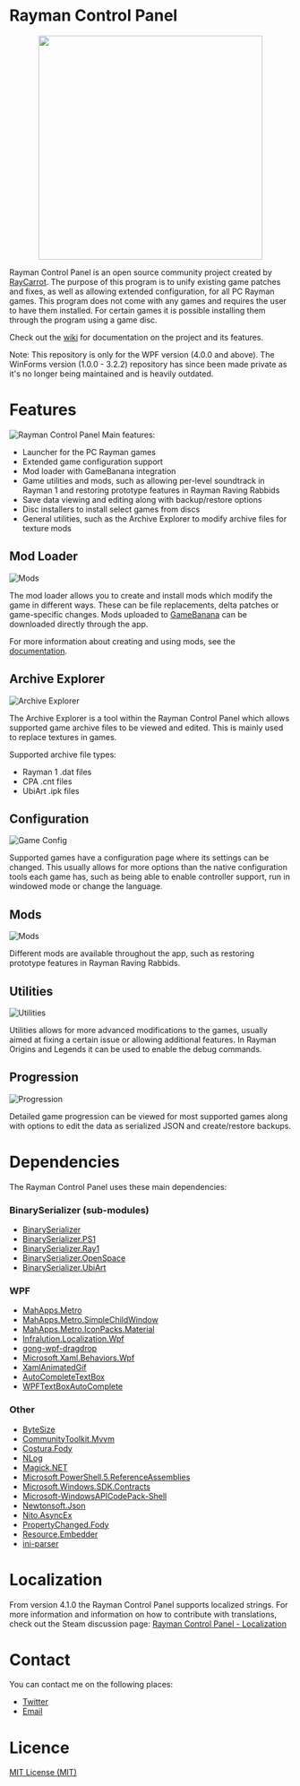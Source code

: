 # Rayman Control Panel
<p align="center">
    <img src="img/main_artwork.png" width="400">
</p>

Rayman Control Panel is an open source community project created by [RayCarrot](https://github.com/RayCarrot). The purpose of this program is to unify existing game patches and fixes, as well as allowing extended configuration, for all PC Rayman games. This program does not come with any games and requires the user to have them installed. For certain games it is possible installing them through the program using a game disc.

Check out the [wiki](https://github.com/RayCarrot/RayCarrot.RCP.Metro/wiki) for documentation on the project and its features.

Note: This repository is only for the WPF version (4.0.0 and above). The WinForms version (1.0.0 - 3.2.2) repository has since been made private as it's no longer being maintained and is heavily outdated.

# Features
![Rayman Control Panel](img/example_games.png)
Main features:
- Launcher for the PC Rayman games
- Extended game configuration support
- Mod loader with GameBanana integration
- Game utilities and mods, such as allowing per-level soundtrack in Rayman 1 and restoring prototype features in Rayman Raving Rabbids
- Save data viewing and editing along with backup/restore options
- Disc installers to install select games from discs
- General utilities, such as the Archive Explorer to modify archive files for texture mods

## Mod Loader
![Mods](img/example_modloader_r2.png)

The mod loader allows you to create and install mods which modify the game in different ways. These can be file replacements, delta patches or game-specific changes. Mods uploaded to [GameBanana](https://gamebanana.com/) can be downloaded directly through the app.

For more information about creating and using mods, see the [documentation](https://github.com/RayCarrot/RayCarrot.RCP.Metro/wiki/Mod-Loader).

## Archive Explorer
![Archive Explorer](img/example_archive_explorer.png)

The Archive Explorer is a tool within the Rayman Control Panel which allows supported game archive files to be viewed and edited. This is mainly used to replace textures in games. 

Supported archive file types:
- Rayman 1 .dat files
- CPA .cnt files
- UbiArt .ipk files

## Configuration
![Game Config](img/example_config_r2.png)

Supported games have a configuration page where its settings can be changed. This usually allows for more options than the native configuration tools each game has, such as being able to enable controller support, run in windowed mode or change the language.

## Mods
![Mods](img/example_mods_rrr.png)

Different mods are available throughout the app, such as restoring prototype features in Rayman Raving Rabbids.

## Utilities
![Utilities](img/example_utilities_origins.png)

Utilities allows for more advanced modifications to the games, usually aimed at fixing a certain issue or allowing additional features. In Rayman Origins and Legends it can be used to enable the debug commands.

## Progression
![Progression](img/example_progression.png)

Detailed game progression can be viewed for most supported games along with options to edit the data as serialized JSON and create/restore backups. 

# Dependencies
The Rayman Control Panel uses these main dependencies:

### BinarySerializer (sub-modules)
- [BinarySerializer](https://github.com/BinarySerializer/BinarySerializer)
- [BinarySerializer.PS1](https://github.com/BinarySerializer/BinarySerializer.PS1)
- [BinarySerializer.Ray1](https://github.com/BinarySerializer/BinarySerializer.Ray1)
- [BinarySerializer.OpenSpace](https://github.com/BinarySerializer/BinarySerializer.OpenSpace)
- [BinarySerializer.UbiArt](https://github.com/BinarySerializer/BinarySerializer.UbiArt)

### WPF
- [MahApps.Metro](https://github.com/MahApps/MahApps.Metro)
- [MahApps.Metro.SimpleChildWindow](https://github.com/punker76/MahApps.Metro.SimpleChildWindow)
- [MahApps.Metro.IconPacks.Material](https://github.com/MahApps/MahApps.Metro.IconPacks)
- [Infralution.Localization.Wpf](https://www.codeproject.com/Articles/35159/WPF-Localization-Using-RESX-Files)
- [gong-wpf-dragdrop](https://github.com/punker76/gong-wpf-dragdrop)
- [Microsoft.Xaml.Behaviors.Wpf](https://github.com/Microsoft/XamlBehaviorsWpf)
- [XamlAnimatedGif](https://github.com/XamlAnimatedGif/XamlAnimatedGif)
- [AutoCompleteTextBox](https://github.com/quicoli/WPF-AutoComplete-TextBox)
- [WPFTextBoxAutoComplete](https://github.com/Nimgoble/WPFTextBoxAutoComplete)

### Other
- [ByteSize](https://github.com/omar/ByteSize)
- [CommunityToolkit.Mvvm](https://github.com/CommunityToolkit/dotnet)
- [Costura.Fody](https://github.com/Fody/Costura)
- [NLog](https://github.com/NLog/NLog)
- [Magick.NET](https://github.com/dlemstra/Magick.NET)
- [Microsoft.PowerShell.5.ReferenceAssemblies](https://www.nuget.org/packages/Microsoft.PowerShell.5.ReferenceAssemblies)
- [Microsoft.Windows.SDK.Contracts](https://www.nuget.org/packages/Microsoft.Windows.SDK.Contracts)
- [Microsoft-WindowsAPICodePack-Shell](https://github.com/contre/Windows-API-Code-Pack-1.1)
- [Newtonsoft.Json](https://github.com/JamesNK/Newtonsoft.Json)
- [Nito.AsyncEx](https://github.com/StephenCleary/AsyncEx)
- [PropertyChanged.Fody](https://github.com/Fody/PropertyChanged)
- [Resource.Embedder](https://github.com/MarcStan/Resource.Embedder)
- [ini-parser](https://github.com/rickyah/ini-parser)

# Localization
From version 4.1.0 the Rayman Control Panel supports localized strings. For more information and information on how to contribute with translations, check out the Steam discussion page:
[Rayman Control Panel - Localization](https://steamcommunity.com/groups/RaymanControlPanel/discussions/0/1812044473314212117/)

# Contact
You can contact me on the following places:

- [Twitter](https://twitter.com/RayCarrot)
- [Email](mailto:RayCarrotMaster@gmail.com)

# Licence

[MIT License (MIT)](./LICENSE)